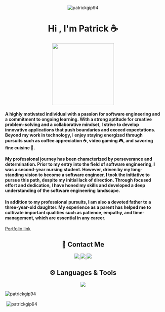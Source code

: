 
<p align="center"> <img src="https://komarev.com/ghpvc/?username=patrickgip94&label=Profile%20views&color=0e75b6&style=flat" alt="patrickgip94" /> </p>

<p align="center">
  <h1 align="center">Hi , I'm Patrick ☕</h1>
  <p align="center">
    <img src="https://user-images.githubusercontent.com/102221024/201450300-c1a3cfeb-d665-4540-890c-cbe99f09050a.gif" width="200" height="200"/>
  </p>
</p>


<h4>A highly motivated individual with a passion for software engineering and a commitment to ongoing learning. With a strong aptitude for creative problem-solving and a collaborative mindset, I strive to develop innovative applications that push boundaries and exceed expectations. Beyond my work in technology, I enjoy staying energized through pursuits such as coffee appreciation ☕, video gaming 🎮, and savoring fine cuisine 🍣.</h4>


<h4>My professional journey has been characterized by perseverance and determination. Prior to my entry into the field of software engineering, I was a second-year nursing student. However, driven by my long-standing vision to become a software engineer, I took the initiative to pursue this path, despite my initial lack of direction. Through focused effort and dedication, I have honed my skills and developed a deep understanding of the software engineering landscape.</h4>

<h4>In addition to my professional pursuits, I am also a devoted father to a three-year-old daughter. My experience as a parent has helped me to cultivate important qualities such as patience, empathy, and time-management, which are essential in any career.</h4>

[Portfolio link](https://gippatrick94.vercel.app/)

<h2 align="center">📧 Contact Me</h2>
<p align="center">
  <a href="mailto:gippatrick@gmail.com" >
    <img src="https://img.shields.io/badge/Gmail-D14836?style=for-the-badge&logo=gmail&logoColor=white"/>
  </a>
  <a href="https://www.linkedin.com/in/patrickgip94/" >
    <img src="https://img.shields.io/badge/linkedin-%230077B5.svg?style=for-the-badge&logo=linkedin&logoColor=white"/>
  </a>
  <a href="https://angel.co/u/patrick-gip" >
    <img src="https://img.shields.io/badge/AngelList-000000?style=for-the-badge&logo=AngelList&logoColor=white"/>
  </a>
</p>

<h2 align="center">⚙️ Languages & Tools</h2>
<p align="center">
  <a href="https://skillicons.dev">
    <img src="https://skillicons.dev/icons?i=js,html,css,sass,tailwind,react,nextjs,redux,express,nodejs,mongodb,aws,ps,vercel,blender" />
  </a>
</p>

<p><img align="center" src="https://github-readme-stats.vercel.app/api/top-langs?username=patrickgip94&show_icons=true&locale=en&layout=compact" alt="patrickgip94" /></p>

<p>&nbsp;<img align="center" src="https://github-readme-stats.vercel.app/api?username=patrickgip94&show_icons=true&locale=en" alt="patrickgip94" /></p>


